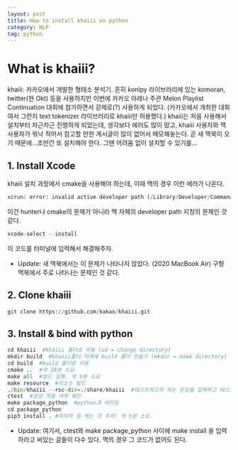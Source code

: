 ```yaml
---
layout: post
title: How to install khaiii on python
category: NLP
tag: python
---
```


# What is khaiii?  
khaiii: 카카오에서 개발한 형태소 분석기. 흔히 konlpy 라이브러리에 있는 komoran, twitter(현 Okt) 등을 사용하지만 이번에 카카오 아레나 주관 Melon Playlist Continuation 대회에 참가하면서 강제로(?) 사용하게 되었다. (카카오에서 개최한 대회여서 그런지 text tokenizer 라이브러리로 khaiii만 허용했다.) khaiii는 처음 사용해서 설치부터 차근차근 진행하게 되었는데, 생각보다 에러도 많이 떴고, khaiii 사용자와 맥 사용자가 워낙 적어서 참고할 만한 게시글이 많이 없어서 메모해놓는다. 곧 새 맥북이 오기 때문에...조만간 또 설치해야 한다. 그땐 어려움 없이 설치할 수 있기를...  

## 1. Install Xcode  
khaiii 설치 과정에서 cmake을 사용해야 하는데, 이때 맥의 경우 이런 에러가 나온다.  

```python
xcrun: error: invalid active developer path (/Library/Developer/CommandLineTools), missing xcrun at: /Library/Developer/CommandLineTools/usr/bin/xcrun  
```

이건 hunter나 cmake의 문제가 아니라 맥 자체의 developer path 지정의 문제인 것 같다.  

```python
xcode-select --install
```

이 코드를 터미널에 입력해서 해결해주자.  

* Update: 새 맥북에서는 이 문제가 나타나지 않았다. (2020 MacBook Air) 구형 맥북에서 주로 나타나는 문제인 것 같다.

## 2. Clone khaiii  
```python
git clone https://github.com/kakao/khaiii.git
```

## 3. Install & bind with python

```python
cd khaiii  #khaiii 폴더로 이동 (cd = change directory)
mkdir build  #khaiii폴더 아래에 build 폴더 만들기 (mkdir = make directory)
cd build  #build 폴더로 이동
cmake ..  #약 10분 소요
make all  #빌드 실행. 약 5분 소요
make resource  #리소스 빌드
./bin/khaiii --rsc-dir=./share/khaiii  #테스트하고자 하는 문장을 입력하고 테스트 해보기
ctest  #정상 작동 여부 확인
make package_python  #python과 바인딩
cd package_python
pip3 install . #마지막 점 찍는 것 주의! 약 5분 소요.
```

* Update: 여기서, ctest와 make package_python 사이에 make install 을 입력하라고 써있는 글들이 다수 있다. 맥의 경우 그 코드가 없어도 된다. 
